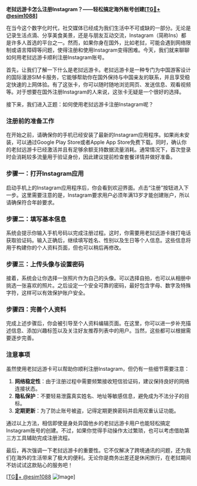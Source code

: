 **老挝远游卡怎么注册Instagram？——轻松搞定海外账号创建[[TG💪+ @esim1088](https://t.me/s/esim1088)]**

在当今这个数字化时代，社交媒体已经成为我们生活中不可或缺的一部分。无论是记录生活点滴、分享美食美景，还是与朋友互动交流，Instagram（简称Ins）都是许多人首选的平台之一。然而，如果你身在国外，比如老挝，可能会遇到网络限制或语言障碍等问题，使得注册和使用Instagram变得困难。今天，我们就来聊聊如何用老挝远游卡顺利注册Instagram账号。

首先，让我们了解一下什么是老挝远游卡。老挝远游卡是一种专门为中国游客设计的国际漫游SIM卡服务，它能够帮助你在国外保持与中国亲友的联系，并且享受稳定快速的上网体验。有了这张卡，你可以随时随地浏览网页、发送信息、观看视频等。对于想要在国外注册Instagram的人来说，这张卡无疑是一个很好的选择。

接下来，我们进入正题：如何使用老挝远游卡注册Instagram呢？

### 注册前的准备工作

在开始之前，请确保你的手机已经安装了最新的Instagram应用程序。如果尚未安装，可以通过Google Play Store或者Apple App Store免费下载。同时，确认你的老挝远游卡已经激活并且有足够余额支持数据流量消耗。通常情况下，首次登录时会消耗较多流量用于验证身份，因此建议提前检查套餐详情并做好准备。

### 步骤一：打开Instagram应用

启动手机上的Instagram应用程序后，你会看到欢迎界面。点击“注册”按钮进入下一步。这里需要注意的是，Instagram要求用户必须年满13岁才能创建账户，所以请确保符合年龄要求。

### 步骤二：填写基本信息

系统会提示你输入手机号码以完成注册过程。这时，你需要用老挝远游卡拨打电话获取验证码。输入正确后，继续填写姓名、性别以及生日等个人信息。这些信息将用于构建你的个人资料页面，但也可以稍后再修改。

### 步骤三：上传头像与设置密码

接着，系统会让你选择一张照片作为自己的头像。可以选择自拍，也可以从相册中挑选一张喜欢的照片。之后设定一个安全可靠的密码，最好包含字母、数字及特殊字符，这样可以有效保护账户安全。

### 步骤四：完善个人资料

完成上述步骤后，你会被引导至个人资料编辑页面。在这里，你可以进一步补充描述信息、添加兴趣标签以及关注好友推荐列表中的用户。当然，这些都可以根据需要逐步完善。

### 注意事项

虽然使用老挝远游卡可以帮助你顺利注册Instagram，但仍有一些细节需要注意：

1. **网络稳定性**：由于注册过程中需要频繁接收短信验证码，建议保持良好的网络连接状态。
2. **隐私保护**：不要轻易泄露真实姓名、地址等敏感信息，避免成为不法分子的目标。
3. **定期更新**：为了防止账号被盗，记得定期更换密码并启用双重认证功能。

通过以上方法，相信即使是身处异国他乡的老挝远游卡用户也能轻松搞定Instagram账号的创建。不过，如果你觉得手动操作太过繁琐，也可以考虑借助第三方工具辅助完成注册流程。

最后，再次强调一下老挝远游卡的重要性。它不仅解决了跨境通讯的问题，还为我们在海外的生活带来了极大的便利。无论你是商务出差还是休闲旅行，在老挝期间不妨试试这款贴心的服务吧！

[[TG💪+ @esim1088](https://t.me/s/esim1088) ![Image](https://i.postimg.cc/4NQfJmqS/Snipaste-2025-05-13-00-14-12.png)]